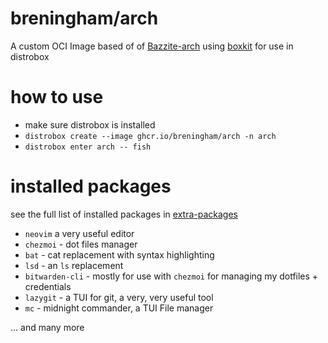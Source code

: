 # breningham/arch 

A custom OCI Image based of of [Bazzite-arch](https://github.com/ublue-os/bazzite-arch) using [boxkit](https://github.com/ublue-os/boxkit) for use in distrobox

# how to use

- make sure distrobox is installed 
- `distrobox create --image ghcr.io/breningham/arch -n arch` 
- `distrobox enter arch -- fish`

# installed packages

see the full list of installed packages in [extra-packages](./extra-packages)

- `neovim` a very useful editor
- `chezmoi` - dot files manager 
- `bat` - cat replacement with syntax highlighting 
- `lsd` - an `ls` replacement 
- `bitwarden-cli` - mostly for use with `chezmoi` for managing my dotfiles + credentials 
- `lazygit` - a TUI for git, a very, very useful tool
- `mc` - midnight commander, a TUI File manager

... and many more 